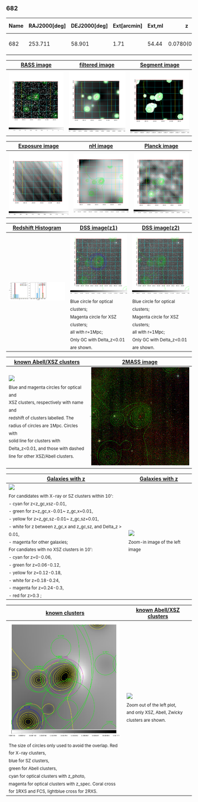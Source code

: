 <div STYLE="page-break-after: always;"></div>

### 682

|Name|RAJ2000[deg]|DEJ2000[deg] |Ext[arcmin]| Ext,ml | z | z_src| C|GC(XSZ,Delta_z<0.01)| GC(OPT,Delta_z<0.01)|GC| R_sig[arcmin] | R500[arcmin] | R500[Mpc]| CRsig[c/s] | CR500[c/s] |L500[1E44 erg/s]|F500[1E-12 erg/s/cm^2]| M500[1E14 Msun]|Tx[keV]|Cnt_sig|Beta|Rc[arcmin]|Comment|Alias|
|---|---|---|---|---|---|------|---|--------|---------|----------|---|---|---|---|---|---|---|---|---|---|---|---|---|---|
|682| 253.711| 58.901| 1.71| 54.44| 0.0780(0.005)| z1, z_xsz| B| MCXC| A, N, W| A, MCXC, N, W| 10.262| 7.833| 0.694| 0.101(0.022)| 0.097(0.021)| 0.273(0.036)| 1.823(0.243)| 1.02(0.07)| 2.22(0.10)| 106.3| 0.956(-0.060+0.032)| 3.860(-0.329+0.292)| -| k159|

|[RASS image](../image/682/682_img.pdf)|[filtered image](../image/682/682_fil.pdf)|[Segment image](../image/682/682_seg.pdf)|
|-------------------|--------------------|-------------------|
| <img src="../image/682/682_img.png" width="300">  | <img src="../image/682/682_fil.png" width="300">   | <img src="../image/682/682_seg.png" width="300">  |

|[Exposure image](../image/682/682_mex.pdf)| [nH image](../image/682/682_nh.pdf)| [Planck image](../image/682/682_p.pdf)|
|-------------------|--------------------|-------------------|
|<img src="../image/682/682_mex.png" width="300">   | <img src="../image/682/682_nh.png" width="300">    | <img src="../image/682/682_p.png" width="300"> |

|[Redshift Histogram](../image/682/682_zg.pdf) | [DSS image(z1)](../image/682/682_dss_z1.pdf)      |  [DSS image(z2)](../image/682/682_dss_z2.pdf)    |
|-------------------|--------------------|-------------------|
|<img src="../image/682/682_zg.png" width="300"> |<img src="../image/682/682_dss_z1.png" width="300"> <sub><br>Blue circle for optical clusters; <br>Magenta circle for XSZ clusters; <br>all with r=1Mpc; <br>Only GC with Delta_z<0.01 are shown. </sub>| <img src="../image/682/682_dss_z2.png" width="300"><sub><br>Blue circle for optical clusters; <br>Magenta circle for XSZ clusters; <br>all with r=1Mpc; <br>Only GC with Delta_z<0.01 are shown. </sub> |

|[known Abell/XSZ clusters](../image/682/682_m.pdf) | [2MASS image](../image/682/682_2mass.pdf)      |
|-------------------|-------------------|
|<img src=../image/682/682_m.png width="300"> <br><sub>Blue and magenta circles for optical and <br>XSZ clusters, respectively with name and <br>redshift of clusters labelled. The <br>radius of circles are 1Mpc. Circles with <br>solid line for clusters with <br>Delta_z<0.01, and those with dashed <br>line for other XSZ/Abell clusters.        </sub>|<img src="../image/682/682_2mass.png" width="300">  |

|[Galaxies with z](../image/682/682_opt_ned.pdf) |[Galaxies with z](../image/682/682_opt_ned_zoom.pdf) |
|-------------------|-------------------|
| <img src=../image/682/682_opt_ned.png width="300"> <br><sub> For candidates with X-ray or SZ clusters within 10': <br> - cyan for z<z_gc,xsz-0.01, <br> - green for z=z_gc,x-0.01~ z_gc,x+0.01, <br> - yellow for z=z_gc,sz-0.01~ z_gc,sz+0.01, <br> - white for z between z_gc,x and z_gc,sz, and Delta_z > 0.01, <br> - magenta for other galaxies; <br>For candiates with no XSZ clusters in 10': <br> - cyan for z=0-0.06, <br> - green for z=0.06-0.12, <br> - yellow for z=0.12-0.18, <br> - white for z=0.18-0.24, <br> - magenta for z=0.24-0.3, <br> - red for z>0.3 ;  </sub>|<img src=../image/682/682_opt_ned_zoom.png width="300">  <br><sub> Zoom-in image of the left image</sub>|

|[known clusters](../image/682/682_gc.pdf) |[known Abell/XSZ clusters](../image/682/682_gc_large.pdf) |
|-------------------|-------------------|
| <img src=../image/682/682_gc.png width="300"> <br><sub> The size of circles only used to avoid the overlap. Red for X-ray clusters, <br> blue for SZ clusters, <br> green for Abell clusters, <br> cyan for optical clusters with z_photo, <br> magenta for optical clusters with z_spec. Coral cross for 1RXS and FCS, lightblue cross for 2RXS. </sub>|<img src=../image/682/682_gc_large.png width="300"> <br><sub> Zoom out of the left plot, <br> and only XSZ, Abell, Zwicky clusters are shown. </sub> |



